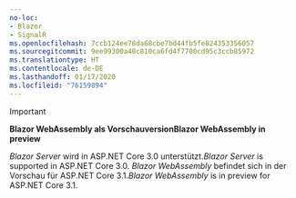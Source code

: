 ```yaml
---
no-loc:
- Blazor
- SignalR
ms.openlocfilehash: 7ccb124ee78da68cbe7bd44fb5fe824353356057
ms.sourcegitcommit: 9ee99300a48c810ca6fd4f7700cd95c3ccb85972
ms.translationtype: HT
ms.contentlocale: de-DE
ms.lasthandoff: 01/17/2020
ms.locfileid: "76159894"
---
```

> [!IMPORTANT]
> <span data-ttu-id="735f0-101">**Blazor WebAssembly als Vorschauversion**</span><span class="sxs-lookup"><span data-stu-id="735f0-101">**Blazor WebAssembly in preview**</span></span>
>
> <span data-ttu-id="735f0-102">*Blazor Server* wird in ASP.NET Core 3.0 unterstützt.</span><span class="sxs-lookup"><span data-stu-id="735f0-102">*Blazor Server* is supported in ASP.NET Core 3.0.</span></span> <span data-ttu-id="735f0-103">*Blazor WebAssembly* befindet sich in der Vorschau für ASP.NET Core 3.1.</span><span class="sxs-lookup"><span data-stu-id="735f0-103">*Blazor WebAssembly* is in preview for ASP.NET Core 3.1.</span></span>
